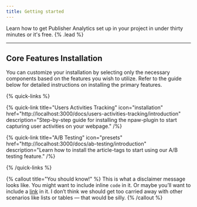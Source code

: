 ```yaml
---
title: Getting started
---
```


Learn how to get Publisher Analytics set up in your project in under thirty minutes or it's free. {% .lead %}

---

## Core Features Installation

You can customize your installation by selecting only the necessary components based on the features you wish to utilize. Refer to the guide below for detailed instructions on installing the primary features.

{% quick-links %}

{% quick-link title="Users Activities Tracking" icon="installation" href="http://localhost:3000/docs/users-activities-tracking/introduction" description="Step-by-step guide for installing the npaw-plugin to start capturing user activities on your webpage." /%}

{% quick-link title="A/B Testing" icon="presets" href="http://localhost:3000/docs/ab-testing/introduction" description="Learn how to install the article-tags to start using our A/B testing feature." /%}

{% /quick-links %}

{% callout title="You should know!" %}
This is what a disclaimer message looks like. You might want to include inline `code` in it. Or maybe you’ll want to include a [link](/) in it. I don’t think we should get too carried away with other scenarios like lists or tables — that would be silly.
{% /callout %}
